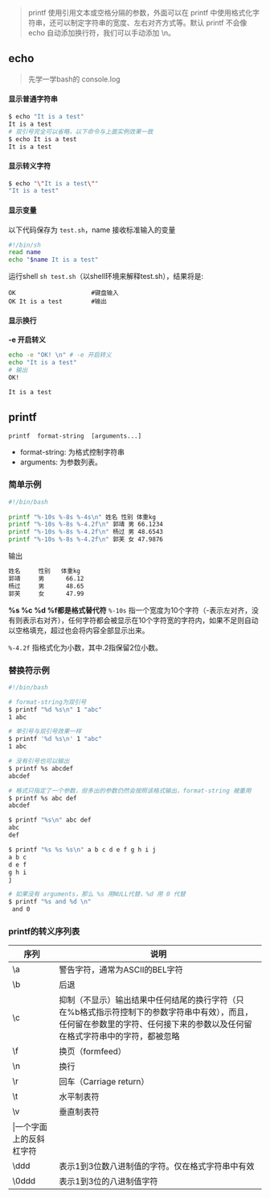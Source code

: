 > printf 使用引用文本或空格分隔的参数，外面可以在 printf 中使用格式化字符串，还可以制定字符串的宽度、左右对齐方式等。默认 printf 不会像 echo 自动添加换行符，我们可以手动添加 \n。


## echo
> 先学一学bash的 console.log 

#### 显示普通字符串
```bash
$ echo "It is a test"
It is a test
# 双引号完全可以省略，以下命令与上面实例效果一致
$ echo It is a test
It is a test
```

#### 显示转义字符
```bash
$ echo "\"It is a test\""
"It is a test"
```

#### 显示变量
以下代码保存为 `test.sh`，name 接收标准输入的变量
```bash
#!/bin/sh
read name 
echo "$name It is a test"
```
运行shell `sh test.sh`（以shell环境来解释test.sh），结果将是:
```
OK                     #键盘输入
OK It is a test        #输出
```

#### 显示换行
**-e 开启转义**
```bash
echo -e "OK! \n" # -e 开启转义
echo "It is a test"
# 输出
OK!

It is a test
```


## printf
`printf  format-string  [arguments...]`
- format-string: 为格式控制字符串
- arguments: 为参数列表。

### 简单示例
```bash
#!/bin/bash
 
printf "%-10s %-8s %-4s\n" 姓名 性别 体重kg  
printf "%-10s %-8s %-4.2f\n" 郭靖 男 66.1234 
printf "%-10s %-8s %-4.2f\n" 杨过 男 48.6543 
printf "%-10s %-8s %-4.2f\n" 郭芙 女 47.9876 
```
输出
```bash
姓名     性别   体重kg
郭靖     男      66.12
杨过     男      48.65
郭芙     女      47.99
```

**%s %c %d %f都是格式替代符**
`%-10s` 指一个宽度为10个字符（-表示左对齐，没有则表示右对齐），任何字符都会被显示在10个字符宽的字符内，如果不足则自动以空格填充，超过也会将内容全部显示出来。

`%-4.2f` 指格式化为小数，其中.2指保留2位小数。

### 替换符示例
```bash
#!/bin/bash

# format-string为双引号
$ printf "%d %s\n" 1 "abc"
1 abc

# 单引号与双引号效果一样 
$ printf '%d %s\n' 1 "abc" 
1 abc

# 没有引号也可以输出
$ printf %s abcdef
abcdef

# 格式只指定了一个参数，但多出的参数仍然会按照该格式输出，format-string 被重用
$ printf %s abc def
abcdef

$ printf "%s\n" abc def
abc
def

$ printf "%s %s %s\n" a b c d e f g h i j
a b c
d e f
g h i
j

# 如果没有 arguments，那么 %s 用NULL代替，%d 用 0 代替
$ printf "%s and %d \n" 
 and 0
```

### printf的转义序列表

| 序列                      | 说明                                                                                                                                                                         |
| ------------------------- | ---------------------------------------------------------------------------------------------------------------------------------------------------------------------------- |
| \a                        | 警告字符，通常为ASCII的BEL字符                                                                                                                                               |
| \b                        | 后退                                                                                                                                                                         |
| \c                        | 抑制（不显示）输出结果中任何结尾的换行字符（只在%b格式指示符控制下的参数字符串中有效），而且，任何留在参数里的字符、任何接下来的参数以及任何留在格式字符串中的字符，都被忽略 |
| \f                        | 换页（formfeed）                                                                                                                                                             |
| \n                        | 换行                                                                                                                                                                         |
| \r                        | 回车（Carriage return）                                                                                                                                                      |
| \t                        | 水平制表符                                                                                                                                                                   |
| \v                        | 垂直制表符                                                                                                                                                                   |
| \\|一个字面上的反斜杠字符 |
| \ddd                      | 表示1到3位数八进制值的字符。仅在格式字符串中有效                                                                                                                             |
| \0ddd                     | 表示1到3位的八进制值字符                                                                                                                                                     |